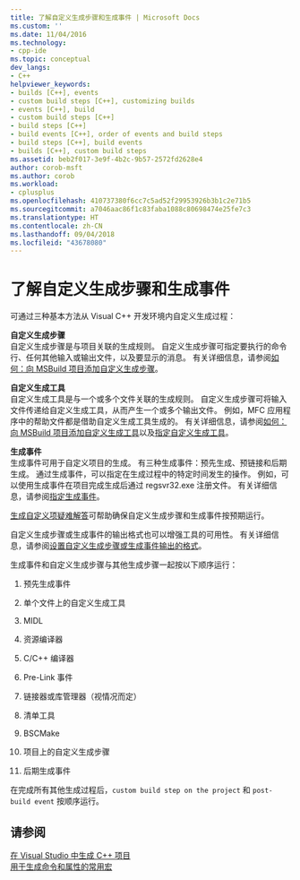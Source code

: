 ```yaml
---
title: 了解自定义生成步骤和生成事件 | Microsoft Docs
ms.custom: ''
ms.date: 11/04/2016
ms.technology:
- cpp-ide
ms.topic: conceptual
dev_langs:
- C++
helpviewer_keywords:
- builds [C++], events
- custom build steps [C++], customizing builds
- events [C++], build
- custom build steps [C++]
- build steps [C++]
- build events [C++], order of events and build steps
- build steps [C++], build events
- builds [C++], custom build steps
ms.assetid: beb2f017-3e9f-4b2c-9b57-2572fd2628e4
author: corob-msft
ms.author: corob
ms.workload:
- cplusplus
ms.openlocfilehash: 410737380f6cc7c5ad52f29953926b3b1c2e71b5
ms.sourcegitcommit: a7046aac86f1c83faba1088c80698474e25fe7c3
ms.translationtype: HT
ms.contentlocale: zh-CN
ms.lasthandoff: 09/04/2018
ms.locfileid: "43678080"
---
```

# <a name="understanding-custom-build-steps-and-build-events"></a>了解自定义生成步骤和生成事件
可通过三种基本方法从 Visual C++ 开发环境内自定义生成过程：  
  
 **自定义生成步骤**  
 自定义生成步骤是与项目关联的生成规则。 自定义生成步骤可指定要执行的命令行、任何其他输入或输出文件，以及要显示的消息。 有关详细信息，请参阅[如何：向 MSBuild 项目添加自定义生成步骤](../build/how-to-add-a-custom-build-step-to-msbuild-projects.md)。  
  
 **自定义生成工具**  
 自定义生成工具是与一个或多个文件关联的生成规则。 自定义生成步骤可将输入文件传递给自定义生成工具，从而产生一个或多个输出文件。 例如，MFC 应用程序中的帮助文件都是借助自定义生成工具生成的。 有关详细信息，请参阅[如何：向 MSBuild 项目添加自定义生成工具](../build/how-to-add-custom-build-tools-to-msbuild-projects.md)以及[指定自定义生成工具](../ide/specifying-custom-build-tools.md)。  
  
 **生成事件**  
 生成事件可用于自定义项目的生成。 有三种生成事件：预先生成、预链接和后期生成。 通过生成事件，可以指定在生成过程中的特定时间发生的操作。 例如，可以使用生成事件在项目完成生成后通过 regsvr32.exe 注册文件。 有关详细信息，请参阅[指定生成事件](../ide/specifying-build-events.md)。  
  
 [生成自定义项疑难解答](../ide/troubleshooting-build-customizations.md)可帮助确保自定义生成步骤和生成事件按预期运行。  
  
 自定义生成步骤或生成事件的输出格式也可以增强工具的可用性。 有关详细信息，请参阅[设置自定义生成步骤或生成事件输出的格式](../ide/formatting-the-output-of-a-custom-build-step-or-build-event.md)。  
  
 生成事件和自定义生成步骤与其他生成步骤一起按以下顺序运行：  
  
1.  预先生成事件  
  
2.  单个文件上的自定义生成工具  
  
3.  MIDL  
  
4.  资源编译器  
  
5.  C/C++ 编译器  
  
6.  Pre-Link 事件  
  
7.  链接器或库管理器（视情况而定）  
  
8.  清单工具  
  
9. BSCMake  
  
10. 项目上的自定义生成步骤  
  
11. 后期生成事件  
  
 在完成所有其他生成过程后，`custom build step on the project` 和 `post-build event` 按顺序运行。  
  
## <a name="see-also"></a>请参阅  
 [在 Visual Studio 中生成 C++ 项目](../ide/building-cpp-projects-in-visual-studio.md)   
 [用于生成命令和属性的常用宏](../ide/common-macros-for-build-commands-and-properties.md)   
